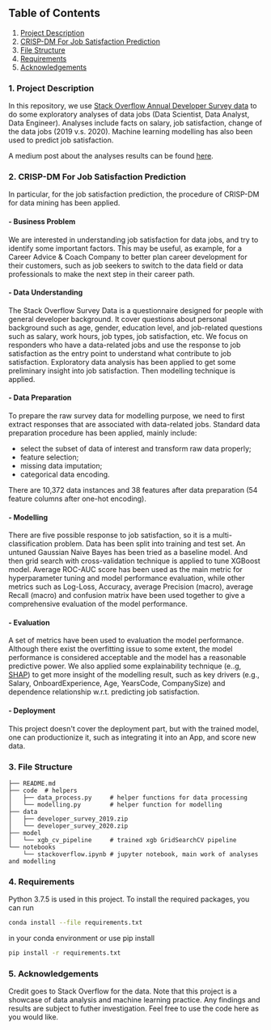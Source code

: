 ## Table of Contents
1. [Project Description](#project_desc)
2. [CRISP-DM For Job Satisfaction Prediction](#CRISP-DM)
3. [File Structure](#fileStructure)
4. [Requirements](#requirements)
5. [Acknowledgements](#ack)

### 1. Project Description <a name="project_desc"></a>
In this repository, we use [Stack Overflow Annual Developer Survey data](https://insights.stackoverflow.com/survey) 
to do some exploratory analyses of data jobs (Data Scientist, Data Analyst, Data Engineer). 
Analyses include facts on salary, job satisfaction, change of the data jobs (2019 v.s. 2020). 
Machine learning modelling has also been used to predict job satisfaction.

A medium post about the analyses results can be found [here](https://lcxustc.medium.com/salary-satisfaction-trend-of-data-jobs-f47bdf72afa3).

### 2. CRISP-DM For Job Satisfaction Prediction <a name="CRISP-DM"></a>
In particular, for the job satisfaction prediction, the procedure of CRISP-DM for data mining has been applied.
#### - Business Problem
We are interested in understanding job satisfaction for data jobs, and try to identify some important factors. This
 may be useful, as example, for a Career Advice & Coach Company to better plan career development for their
  customers, such as job seekers to switch to the data field or data professionals to make the next step in their
   career path. 

#### - Data Understanding
The Stack Overflow Survey Data is a questionnaire designed for people with general developer background. It
 cover questions about personal background such as age, gender, education level, and job-related questions such as
  salary, work hours, job types, job satisfaction, etc. We focus on responders who have a data-related jobs and use the
   response to job satisfaction as the entry point to understand what contribute to job satisfaction. Exploratory
    data analysis has been applied to get some preliminary insight into job satisfaction. Then modelling technique is
     applied.
 
#### - Data Preparation
To prepare the raw survey data for modelling purpose, we need to first extract responses that are associated with data-related jobs. Standard data preparation procedure has been applied, mainly include:

* select the subset of data of interest and transform raw data properly;
* feature selection;
* missing data imputation;
* categorical data encoding.
 

 There are 10,372 data instances and 38 features after data preparation (54 feature columns after one-hot encoding).
 
#### - Modelling
There are five possible response to job satisfaction, so it is a multi-classification problem. Data has been split
into training and test set. An untuned Gaussian Naive Bayes has been tried as a baseline model. And then grid search with cross-validation technique is applied to tune XGBoost model. Average ROC-AUC score has been used as the main metric for hyperparameter tuning and model performance evaluation, while other metrics such as Log-Loss, Accuracy, average Precision (macro), average Recall (macro) and confusion matrix have been used together to give a comprehensive evaluation of the model performance. 

#### - Evaluation
A set of metrics have been used to evaluation the model performance. Although there exist the overfitting issue to
some extent, the model performance is considered acceptable and the model has a reasonable predictive power. We also applied some explainability technique (e..g, [SHAP](https://github.com/slundberg/shap)) to get more insight of the modelling result, such as key drivers (e.g., Salary, OnboardExperience, Age, YearsCode, CompanySize) and dependence relationship w.r.t. predicting job satisfaction.
   
#### - Deployment
This project doesn't cover the deployment part, but with the trained model, one can productionize it, such as
 integrating it into an App, and score new data. 

### 3. File Structure <a name="fileStructure"></a>
    
    ├── README.md
    ├── code  # helpers
    │   ├── data_process.py     # helper functions for data processing
    │   └── modelling.py        # helper function for modelling
    ├── data
    │   ├── developer_survey_2019.zip
    │   └── developer_survey_2020.zip
    ├── model
    │   └── xgb_cv_pipeline     # trained xgb GridSearchCV pipeline
    └── notebooks
        └── stackoverflow.ipynb # jupyter notebook, main work of analyses and modelling

### 4. Requirements <a name="requirements"></a>
Python 3.7.5 is used in this project. To install the required packages, you can run
```Bash
conda install --file requirements.txt
```
in your conda environment
or use pip install
```Bash
pip install -r requirements.txt
```

### 5. Acknowledgements <a name="ack"></a>
Credit goes to Stack Overflow for the data. Note that this project is a showcase of data analysis and machine learning practice. Any findings and results are subject to futher investigation. Feel free to use the code here as you would like.
